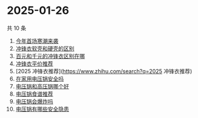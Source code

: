# 2025-01-26

共 10 条

<!-- BEGIN ZHIHUSEARCH -->
<!-- 最后更新时间 Sun Jan 26 2025 11:13:12 GMT+0800 (China Standard Time) -->
1. [今年首场寒潮来袭](https://www.zhihu.com/search?q=今年首场寒潮来袭)
1. [冲锋衣软壳和硬壳的区别](https://www.zhihu.com/search?q=冲锋衣软壳和硬壳的区别)
1. [百元和千元的冲锋衣区别在哪](https://www.zhihu.com/search?q=百元和千元的冲锋衣区别在哪)
1. [冲锋衣平价推荐](https://www.zhihu.com/search?q=冲锋衣平价推荐)
1. [2025 冲锋衣推荐](https://www.zhihu.com/search?q=2025 冲锋衣推荐)
1. [在家用电压锅安全吗](https://www.zhihu.com/search?q=在家用电压锅安全吗)
1. [电压锅和高压锅哪个好](https://www.zhihu.com/search?q=电压锅和高压锅哪个好)
1. [电压锅食谱推荐](https://www.zhihu.com/search?q=电压锅食谱推荐)
1. [电压锅会爆炸吗](https://www.zhihu.com/search?q=电压锅会爆炸吗)
1. [电压锅有哪些安全隐患](https://www.zhihu.com/search?q=电压锅有哪些安全隐患)
<!-- END ZHIHUSEARCH -->
